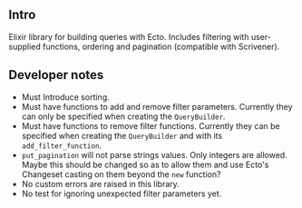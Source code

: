 ## Intro

Elixir library for building queries with Ecto. Includes filtering with user-supplied functions, ordering and pagination (compatible with Scrivener).

## Developer notes

- Must Introduce sorting.
- Must have functions to add and remove filter parameters. Currently they can only be specified when creating the `QueryBuilder`.
- Must have functions to remove filter functions. Currently they can be specified when creating the `QueryBuilder` and with its `add_filter_function`.
- `put_pagination` will not parse strings values. Only integers are allowed. Maybe this should be changed so as to allow them and use Ecto's Changeset casting on them beyond the `new` function?
- No custom errors are raised in this library.
- No test for ignoring unexpected filter parameters yet.
